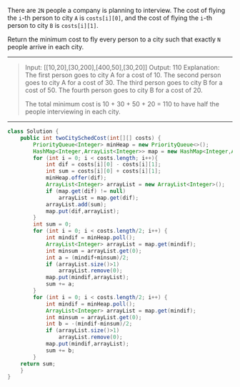 There are `2N` people a company is planning to interview. The cost of flying the `i`-th person to city `A` is `costs[i][0]`, and the cost of flying the `i`-th person to city `B` is `costs[i][1]`.

Return the minimum cost to fly every person to a city such that exactly `N` people arrive in each city.

---

> Input: [[10,20],[30,200],[400,50],[30,20]]
> Output: 110
> Explanation: 
> The first person goes to city A for a cost of 10.
> The second person goes to city A for a cost of 30.
> The third person goes to city B for a cost of 50.
> The fourth person goes to city B for a cost of 20.
>
> The total minimum cost is 10 + 30 + 50 + 20 = 110 to have half the people interviewing in each city.

---

```java
class Solution {
    public int twoCitySchedCost(int[][] costs) {
        PriorityQueue<Integer> minHeap = new PriorityQueue<>();   
        HashMap<Integer,ArrayList<Integer>> map = new HashMap<Integer,ArrayList<Integer>>();
        for (int i = 0; i < costs.length; i++){
            int dif = costs[i][0] - costs[i][1];
            int sum = costs[i][0] + costs[i][1];
            minHeap.offer(dif);
            ArrayList<Integer> arrayList = new ArrayList<Integer>();
            if (map.get(dif) != null)
                arrayList = map.get(dif);
            arrayList.add(sum);
            map.put(dif,arrayList);
        }
        int sum = 0;
        for (int i = 0; i < costs.length/2; i++) {
            int mindif = minHeap.poll();
            ArrayList<Integer> arrayList = map.get(mindif);
            int minsum = arrayList.get(0);
            int a = (mindif+minsum)/2;   
            if (arrayList.size()>1)
                arrayList.remove(0); 
            map.put(mindif,arrayList);
            sum += a;
        }
        for (int i = 0; i < costs.length/2; i++) {
            int mindif = minHeap.poll();
            ArrayList<Integer> arrayList = map.get(mindif);
            int minsum = arrayList.get(0);
            int b = -(mindif-minsum)/2;   
            if (arrayList.size()>1)
                arrayList.remove(0); 
            map.put(mindif,arrayList);
            sum += b;
        }
    return sum;   
    }
}
```

